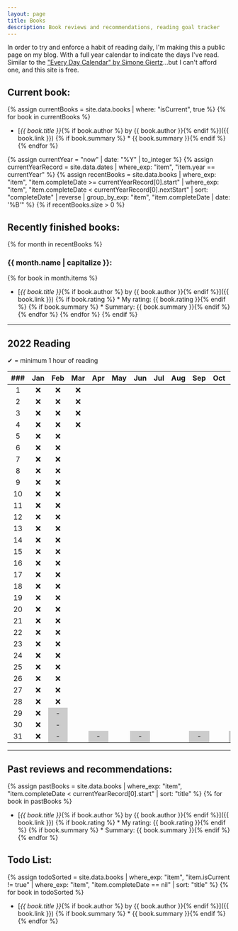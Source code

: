 ```yaml
---
layout: page
title: Books
description: Book reviews and recommendations, reading goal tracker
---
```


<style>
    li {
        margin-bottom: 5px;
    }

    /* non-existent days - MonthNum+1 */
    /* feb */
    table tbody tr:nth-child(29) td:nth-child(3), /* jekyll code to make conditional if leap year? lol */
    table tbody tr:nth-child(30) td:nth-child(3),
    table tbody tr:nth-child(31) td:nth-child(3),
    /* apr */
    table tbody tr:nth-child(31) td:nth-child(5),
    /* jun */
    table tbody tr:nth-child(31) td:nth-child(7),
    /* aug */
    table tbody tr:nth-child(31) td:nth-child(10),
    /* nov */
    table tbody tr:nth-child(31) td:nth-child(12) {
        background-color: #cccccc;
    }
</style>

In order to try and enforce a habit of reading daily, I'm making this a public page on my blog. With a full year calendar to indicate the days I've read. Similar to the ["Every Day Calendar" by Simone Giertz](https://www.simonegiertz.com/every-day-calendar)...but I can't afford one, and this site is free.

## Current book:
{% assign currentBooks = site.data.books | where: "isCurrent", true %}
{% for book in currentBooks %}
* [*{{ book.title }}*{% if book.author %} by {{ book.author }}{% endif %}]({{ book.link }})
{% if book.summary %}  * {{ book.summary }}{% endif %}
{% endfor %}

<!--
    What a mess...Jekyll does not handle dates very well. So I had to come up with this hack.
    I created a .yml file with just start and "nextStart" dates. For some reason, Jekyll does
    not have a way to convert a string to a date type, only the other way around. So I got around
    that using the .yml data file.

    Then I look up the date record corresponding to the current year and use those for filtering.
-->
{% assign currentYear = "now" | date: "%Y" | to_integer %}
{% assign currentYearRecord = site.data.dates | where_exp: "item", "item.year == currentYear" %}
{% assign recentBooks = site.data.books
        | where_exp: "item", "item.completeDate >= currentYearRecord[0].start"
        | where_exp: "item", "item.completeDate < currentYearRecord[0].nextStart"
        | sort: "completeDate" | reverse
        | group_by_exp: "item", "item.completeDate | date: '%B'"
%}
{% if recentBooks.size > 0 %}
## Recently finished books:

{% for month in recentBooks %}
### {{ month.name | capitalize }}:
{% for book in month.items %}
* [*{{ book.title }}*{% if book.author %} by {{ book.author }}{% endif %}]({{ book.link }})
{% if book.rating %}  * My rating: {{ book.rating }}{% endif %}
{% if book.summary %}  * Summary: {{ book.summary }}{% endif %}
{% endfor %}
{% endfor %}
{% endif %}

----

## 2022 Reading

✔ = minimum 1 hour of reading

| ###  | Jan  | Feb  | Mar  | Apr  | May  | Jun  | Jul  | Aug  | Sep  | Oct  | Nov  | Dec  |
| :--: | :--: | :--: | :--: | :--: | :--: | :--: | :--: | :--: | :--: | :--: | :--: | :--: |
|  1   |  ❌  |  ❌  |  ❌  |      |      |      |      |      |      |      |      |      |
|  2   |  ❌  |  ❌  |  ❌  |      |      |      |      |      |      |      |      |      |
|  3   |  ❌  |  ❌  |  ❌  |      |      |      |      |      |      |      |      |      |
|  4   |  ❌  |  ❌  |  ❌  |      |      |      |      |      |      |      |      |      |
|  5   |  ❌  |  ❌  |      |      |      |      |      |      |      |      |      |      |
|  6   |  ❌  |  ❌  |      |      |      |      |      |      |      |      |      |      |
|  7   |  ❌  |  ❌  |      |      |      |      |      |      |      |      |      |      |
|  8   |  ❌  |  ❌  |      |      |      |      |      |      |      |      |      |      |
|  9   |  ❌  |  ❌  |      |      |      |      |      |      |      |      |      |      |
|  10  |  ❌  |  ❌  |      |      |      |      |      |      |      |      |      |      |
|  11  |  ❌  |  ❌  |      |      |      |      |      |      |      |      |      |      |
|  12  |  ❌  |  ❌  |      |      |      |      |      |      |      |      |      |      |
|  13  |  ❌  |  ❌  |      |      |      |      |      |      |      |      |      |      |
|  14  |  ❌  |  ❌  |      |      |      |      |      |      |      |      |      |      |
|  15  |  ❌  |  ❌  |      |      |      |      |      |      |      |      |      |      |
|  16  |  ❌  |  ❌  |      |      |      |      |      |      |      |      |      |      |
|  17  |  ❌  |  ❌  |      |      |      |      |      |      |      |      |      |      |
|  18  |  ❌  |  ❌  |      |      |      |      |      |      |      |      |      |      |
|  19  |  ❌  |  ❌  |      |      |      |      |      |      |      |      |      |      |
|  20  |  ❌  |  ❌  |      |      |      |      |      |      |      |      |      |      |
|  21  |  ❌  |  ❌  |      |      |      |      |      |      |      |      |      |      |
|  22  |  ❌  |  ❌  |      |      |      |      |      |      |      |      |      |      |
|  23  |  ❌  |  ❌  |      |      |      |      |      |      |      |      |      |      |
|  24  |  ❌  |  ❌  |      |      |      |      |      |      |      |      |      |      |
|  25  |  ❌  |  ❌  |      |      |      |      |      |      |      |      |      |      |
|  26  |  ❌  |  ❌  |      |      |      |      |      |      |      |      |      |      |
|  27  |  ❌  |  ❌  |      |      |      |      |      |      |      |      |      |      |
|  28  |  ❌  |  ❌  |      |      |      |      |      |      |      |      |      |      |
|  29  |  ❌  |  -   |      |      |      |      |      |      |      |      |      |      |
|  30  |  ❌  |  -   |      |      |      |      |      |      |      |      |      |      |
|  31  |  ❌  |  -   |      |  -   |      |  -   |      |      |  -   |      |  -   |      |

----

## Past reviews and recommendations:

{% assign pastBooks = site.data.books
        | where_exp: "item", "item.completeDate < currentYearRecord[0].start"
        | sort: "title"
%}
{% for book in pastBooks %}
* [*{{ book.title }}*{% if book.author %} by {{ book.author }}{% endif %}]({{ book.link }})
{% if book.rating %}  * My rating: {{ book.rating }}{% endif %}
{% if book.summary %}  * Summary: {{ book.summary }}{% endif %}
{% endfor %}

## Todo List:

{% assign todoSorted = site.data.books
        | where_exp: "item", "item.isCurrent != true"
        | where_exp: "item", "item.completeDate == nil"
        | sort: "title"
%}
{% for book in todoSorted %}
* [*{{ book.title }}*{% if book.author %} by {{ book.author }}{% endif %}]({{ book.link }})
{% if book.summary %}  * {{ book.summary }}{% endif %}
{% endfor %}
